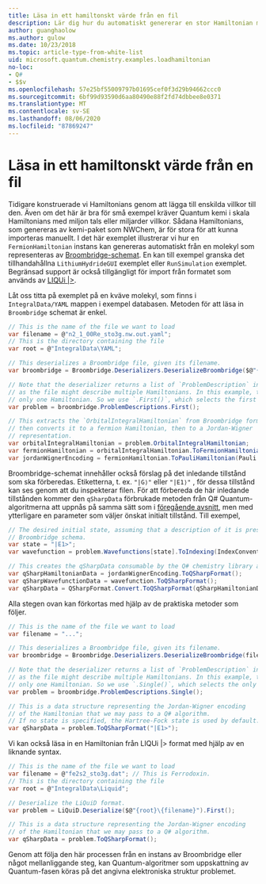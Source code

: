 ```yaml
---
title: Läsa in ett hamiltonskt värde från en fil
description: Lär dig hur du automatiskt genererar en stor Hamiltonian med Broombridge-schemat.
author: guanghaolow
ms.author: gulow
ms.date: 10/23/2018
ms.topic: article-type-from-white-list
uid: microsoft.quantum.chemistry.examples.loadhamiltonian
no-loc:
- Q#
- $$v
ms.openlocfilehash: 57e25bf55009797b01695cef0f3d29b94662ccc0
ms.sourcegitcommit: 6bf99d93590d6aa80490e88f2fd74dbbee8e0371
ms.translationtype: MT
ms.contentlocale: sv-SE
ms.lasthandoff: 08/06/2020
ms.locfileid: "87869247"
---
```

# <a name="loading-a-hamiltonian-from-file"></a>Läsa in ett hamiltonskt värde från en fil
Tidigare konstruerade vi Hamiltonians genom att lägga till enskilda villkor till den. Även om det här är bra för små exempel kräver Quantum kemi i skala Hamiltonians med miljon tals eller miljarder villkor. Sådana Hamiltonians, som genereras av kemi-paket som NWChem, är för stora för att kunna importeras manuellt. I det här exemplet illustrerar vi hur en `FermionHamiltonian` instans kan genereras automatiskt från en molekyl som representeras av [Broombridge-schemat](xref:microsoft.quantum.libraries.chemistry.schema.broombridge). En kan till exempel granska det tillhandahållna `LithiumHydrideGUI` exemplet eller `RunSimulation` exemplet. Begränsad support är också tillgängligt för import från formatet som används av [LIQUi |>](https://www.microsoft.com/en-us/research/project/language-integrated-quantum-operations-liqui/).

Låt oss titta på exemplet på en kväve molekyl, som finns i `IntegralData/YAML` mappen i exempel databasen. Metoden för att läsa in `Broombridge` schemat är enkel.

```csharp
// This is the name of the file we want to load
var filename = @"n2_1_00Re_sto3g.nw.out.yaml";
// This is the directory containing the file
var root = @"IntegralData\YAML";

// This deserializes a Broombridge file, given its filename.
var broombridge = Broombridge.Deserializers.DeserializeBroombridge($@"{root}\{filename}");

// Note that the deserializer returns a list of `ProblemDescription` instances 
// as the file might describe multiple Hamiltonians. In this example, there is 
// only one Hamiltonian. So we use `.First()`, which selects the first element of the list.
var problem = broombridge.ProblemDescriptions.First();

// This extracts the `OrbitalIntegralHamiltonian` from Broombridge format,
// then converts it to a fermion Hamiltonian, then to a Jordan-Wigner
// representation.
var orbitalIntegralHamiltonian = problem.OrbitalIntegralHamiltonian;
var fermionHamiltonian = orbitalIntegralHamiltonian.ToFermionHamiltonian(IndexConvention.UpDown);
var jordanWignerEncoding = fermionHamiltonian.ToPauliHamiltonian(Pauli.QubitEncoding.JordanWigner);
```

Broombridge-schemat innehåller också förslag på det inledande tillstånd som ska förberedas. Etiketterna, t. ex. `"|G⟩"` eller `"|E1⟩"` , för dessa tillstånd kan ses genom att du inspekterar filen. För att förbereda de här inledande tillstånden kommer den `qSharpData` förbrukade metoden från Q# Quantum-algoritmerna att uppnås på samma sätt som i [föregående avsnitt](xref:microsoft.quantum.chemistry.examples.energyestimate), men med ytterligare en parameter som väljer önskat initialt tillstånd. Till exempel,
```csharp
// The desired initial state, assuming that a description of it is present in the
// Broombridge schema.
var state = "|E1>";
var wavefunction = problem.Wavefunctions[state].ToIndexing(IndexConvention.UpDown);

// This creates the qSharpData consumable by the Q# chemistry library algorithms.
var qSharpHamiltonianData = jordanWignerEncoding.ToQSharpFormat();
var qSharpWavefunctionData = wavefunction.ToQSharpFormat();
var qSharpData = QSharpFormat.Convert.ToQSharpFormat(qSharpHamiltonianData, qSharpWavefunctionData);
```

Alla stegen ovan kan förkortas med hjälp av de praktiska metoder som följer.
```csharp
// This is the name of the file we want to load
var filename = "...";

// This deserializes a Broombridge file, given its filename.
var broombridge = Broombridge.Deserializers.DeserializeBroombridge(filename);

// Note that the deserializer returns a list of `ProblemDescription` instances 
// as the file might describe multiple Hamiltonians. In this example, there is 
// only one Hamiltonian. So we use `.Single()`, which selects the only element of the list.
var problem = broombridge.ProblemDescriptions.Single();

// This is a data structure representing the Jordan-Wigner encoding 
// of the Hamiltonian that we may pass to a Q# algorithm.
// If no state is specified, the Hartree-Fock state is used by default.
var qSharpData = problem.ToQSharpFormat("|E1>");
```

Vi kan också läsa in en Hamiltonian från LIQUi |> format med hjälp av en liknande syntax. 

```csharp
// This is the name of the file we want to load
var filename = @"fe2s2_sto3g.dat"; // This is Ferrodoxin.
// This is the directory containing the file
var root = @"IntegralData\Liquid";

// Deserialize the LiQuiD format.
var problem = LiQuiD.Deserialize($@"{root}\{filename}").First();

// This is a data structure representing the Jordan-Wigner encoding 
// of the Hamiltonian that we may pass to a Q# algorithm.
var qSharpData = problem.ToQSharpFormat();
```

Genom att följa den här processen från en instans av Broombridge eller något mellanliggande steg, kan Quantum-algoritmer som uppskattning av Quantum-fasen köras på det angivna elektroniska struktur problemet.
